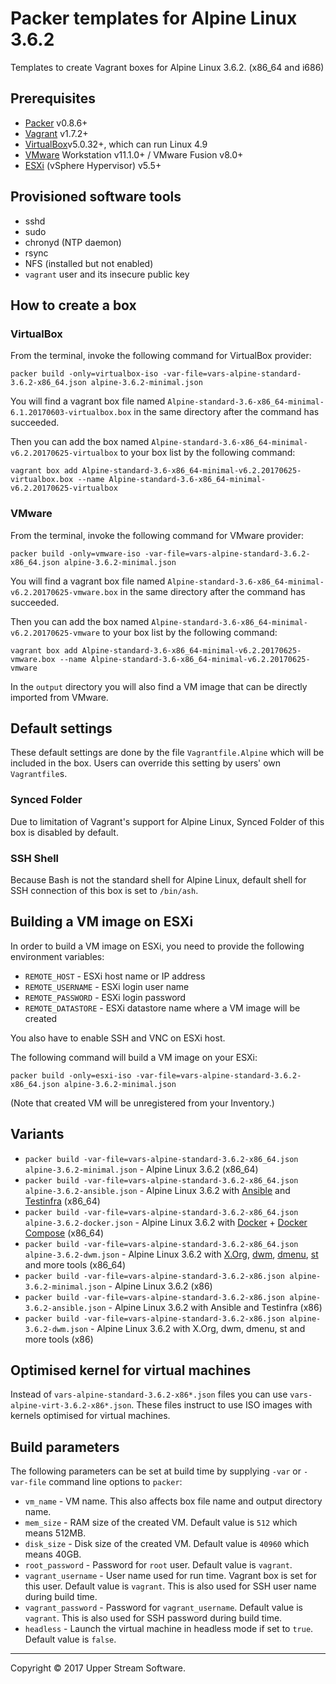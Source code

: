 # Packer templates for Alpine Linux 3.6.2

Templates to create Vagrant boxes for Alpine Linux 3.6.2. (x86_64 and i686)

## Prerequisites

* [Packer][] v0.8.6+
* [Vagrant][] v1.7.2+
* [VirtualBox][]v5.0.32+, which can run Linux 4.9
* [VMware][] Workstation v11.1.0+ / VMware Fusion v8.0+
* [ESXi][] (vSphere Hypervisor) v5.5+

[ESXi]: http://www.vmware.com/products/vsphere-hypervisor
        "Free VMware vSphere Hypervisor, Free Virtualization (ESXi)"
[Packer]: https://www.packer.io/ "Packer by HashiCorp"
[Vagrant]: https://www.vagrantup.com/ "Vagrant"
[VirtualBox]: https://www.virtualbox.org/ "Oracle VM VirtualBox"
[VMware]: http://www.vmware.com/ "VMware Virtualization for Desktop &amp; Server, Application, Public &amp; Hybrid Clouds"

## Provisioned software tools

* sshd
* sudo
* chronyd (NTP daemon)
* rsync
* NFS (installed but not enabled)
* `vagrant` user and its insecure public key

## How to create a box

### VirtualBox

From the terminal, invoke the following command for VirtualBox provider:

    packer build -only=virtualbox-iso -var-file=vars-alpine-standard-3.6.2-x86_64.json alpine-3.6.2-minimal.json

You will find a vagrant box file named `Alpine-standard-3.6-x86_64-minimal-6.1.20170603-virtualbox.box`
in the same directory after the command has succeeded.

Then you can add the box named `Alpine-standard-3.6-x86_64-minimal-v6.2.20170625-virtualbox` to your box list
by the following command:

    vagrant box add Alpine-standard-3.6-x86_64-minimal-v6.2.20170625-virtualbox.box --name Alpine-standard-3.6-x86_64-minimal-v6.2.20170625-virtualbox

### VMware

From the terminal, invoke the following command for VMware provider:

    packer build -only=vmware-iso -var-file=vars-alpine-standard-3.6.2-x86_64.json alpine-3.6.2-minimal.json

You will find a vagrant box file named `Alpine-standard-3.6-x86_64-minimal-v6.2.20170625-vmware.box`
in the same directory after the command has succeeded.

Then you can add the box named `Alpine-standard-3.6-x86_64-minimal-v6.2.20170625-vmware` to your box list
by the following command:

    vagrant box add Alpine-standard-3.6-x86_64-minimal-v6.2.20170625-vmware.box --name Alpine-standard-3.6-x86_64-minimal-v6.2.20170625-vmware

In the `output` directory you will also find a VM image that can be directly imported from VMware.

## Default settings

These default settings are done by the file `Vagrantfile.Alpine` which will be included in the box.
Users can override this setting by users' own `Vagrantfile`s.

### Synced Folder

Due to limitation of Vagrant's support for Alpine Linux, Synced Folder of this box is disabled by default.

### SSH Shell

Because Bash is not the standard shell for Alpine Linux, default shell for SSH connection of this box
is set to `/bin/ash`.

## Building a VM image on ESXi

In order to build a VM image on ESXi, you need to provide the following environment variables:

* `REMOTE_HOST` - ESXi host name or IP address
* `REMOTE_USERNAME` - ESXi login user name
* `REMOTE_PASSWORD` - ESXi login password
* `REMOTE_DATASTORE` - ESXi datastore name where a VM image will be created

You also have to enable SSH and VNC on ESXi host.

The following command will build a VM image on your ESXi:

    packer build -only=esxi-iso -var-file=vars-alpine-standard-3.6.2-x86_64.json alpine-3.6.2-minimal.json

(Note that created VM will be unregistered from your Inventory.)

## Variants

* `packer build -var-file=vars-alpine-standard-3.6.2-x86_64.json alpine-3.6.2-minimal.json` - Alpine Linux 3.6.2 (x86_64)
* `packer build -var-file=vars-alpine-standard-3.6.2-x86_64.json alpine-3.6.2-ansible.json` - Alpine Linux 3.6.2 with [Ansible] and [Testinfra] (x86_64)
* `packer build -var-file=vars-alpine-standard-3.6.2-x86_64.json alpine-3.6.2-docker.json` - Alpine Linux 3.6.2 with [Docker] + [Docker Compose] (x86_64)
* `packer build -var-file=vars-alpine-standard-3.6.2-x86_64.json alpine-3.6.2-dwm.json` - Alpine Linux 3.6.2 with [X.Org], [dwm], [dmenu], [st] and more tools (x86_64)
* `packer build -var-file=vars-alpine-standard-3.6.2-x86.json alpine-3.6.2-minimal.json` - Alpine Linux 3.6.2 (x86)
* `packer build -var-file=vars-alpine-standard-3.6.2-x86.json alpine-3.6.2-ansible.json` - Alpine Linux 3.6.2 with Ansible and Testinfra (x86)
* `packer build -var-file=vars-alpine-standard-3.6.2-x86.json alpine-3.6.2-dwm.json` - Alpine Linux 3.6.2 with X.Org, dwm, dmenu, st and more tools (x86)

[Ansible]: https://www.ansible.com/ "Ansible is Simple IT Automation"
[dmenu]: http://tools.suckless.org/dmenu/ "dmenu | suckless.org tools"
[Docker]: https://www.docker.com/ "Docker - Build, Ship and Run Any App, Anywhere"
[Docker Compose]: https://docs.docker.com/compose/ "Docker Compose - Docker Documentation"
[dwm]: http://dwm.suckless.org/ "suckless.org dwm - dynamic window manager"
[st]: http://st.suckless.org/ "suckless.org st - simple terminal"
[Testinfra]: https://testinfra.readthedocs.io/en/latest/ "Testinfra test your infrastructure &mdash; testinfra 1.5.5 documentation"
[X.Org]: https://www.x.org/wiki/ "X.Org"

## Optimised kernel for virtual machines

Instead of `vars-alpine-standard-3.6.2-x86*.json` files you can use `vars-alpine-virt-3.6.2-x86*.json`.
These files instruct to use ISO images with kernels optimised for virtual machines.

## Build parameters

The following parameters can be set at build time by supplying `-var` or `-var-file` command line options to `packer`:

* `vm_name` - VM name.  This also affects box file name and output directory name.
* `mem_size` - RAM size of the created VM.  Default value is `512` which means 512MB.
* `disk_size` - Disk size of the created VM.  Default value is `40960` which means 40GB.
* `root_password` - Password for `root` user.  Default value is `vagrant`.
* `vagrant_username` - User name used for run time.  Vagrant box is set for this user.  Default value is `vagrant`.
  This is also used for SSH user name during build time.
* `vagrant_password` - Password for `vagrant_username`.  Default value is `vagrant`.
  This is also used for SSH password during build time.
* `headless` - Launch the virtual machine in headless mode if set to `true`.  Default value is `false`.

- - -

Copyright &copy; 2017 Upper Stream Software.
